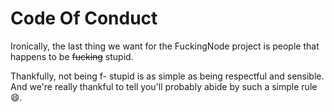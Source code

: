# Code Of Conduct

Ironically, the last thing we want for the FuckingNode project is people that happens to be ~~fucking~~ stupid.

Thankfully, not being f- stupid is as simple as being respectful and sensible. And we're really thankful to tell you'll probably abide by such a simple rule :smile:.

